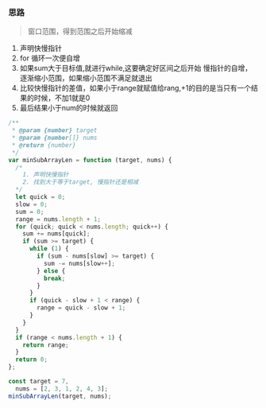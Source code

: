 ### 思路

> 窗口范围，得到范围之后开始缩减

1. 声明快慢指针
2. for 循环一次便自增
3. 如果sum大于目标值,就进行while,这要确定好区间之后开始 慢指针的自增，逐渐缩小范围，如果缩小范围不满足就退出
4. 比较快慢指针的差值，如果小于range就赋值给rang,+1的目的是当只有一个结果的时候，不加1就是0
5. 最后结果小于num的时候就返回

```javascript
/**
 * @param {number} target
 * @param {number[]} nums
 * @return {number}
 */
var minSubArrayLen = function (target, nums) {
  /*
    1. 声明快慢指针
    2. 找到大于等于target, 慢指针还是相减
  */
  let quick = 0;
  slow = 0;
  sum = 0;
  range = nums.length + 1;
  for (quick; quick < nums.length; quick++) {
    sum += nums[quick];
    if (sum >= target) {
      while (1) {
        if (sum - nums[slow] >= target) {
          sum -= nums[slow++];
        } else {
          break;
        }
      }
      if (quick - slow + 1 < range) {
        range = quick - slow + 1;
      }
    }
  }
  if (range < nums.length + 1) {
    return range;
  }
  return 0;
};

const target = 7,
  nums = [2, 3, 1, 2, 4, 3];
minSubArrayLen(target, nums);


```